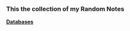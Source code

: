 ### This the collection of my Random Notes 

**[Databases](https://github.com/satyum/Database/blob/main/Notes.md)**
